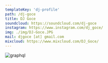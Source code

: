 ```yaml
---
templateKey: 'dj-profile'
path: /dj-goce
title: DJ Goce
soundcloud: https://soundcloud.com/dj-goce
instagram: https://www.instagram.com/dj_goce/
img: ./img/DJ-Goce.JPG
mail: djgoce [at] gmail.com
mixcloud: https://www.mixcloud.com/DJ_Goce/
---
```


![graphql](/img/DJ-Goce.JPG)